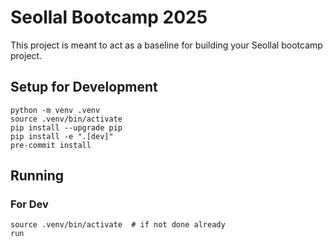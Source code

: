 # Seollal Bootcamp 2025

This project is meant to act as a baseline for building your Seollal bootcamp project.

## Setup for Development

```shell
python -m venv .venv
source .venv/bin/activate
pip install --upgrade pip
pip install -e ".[dev]"
pre-commit install
```

## Running

### For Dev

```shell
source .venv/bin/activate  # if not done already
run
```
